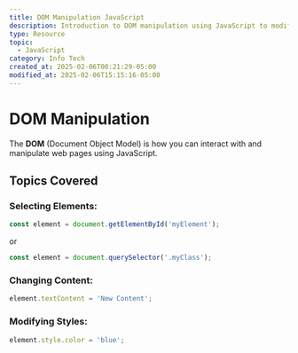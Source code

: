 ```yaml
---
title: DOM Manipulation JavaScript
description: Introduction to DOM manipulation using JavaScript to modify HTML elements dynamically.
type: Resource
topic:
  - JavaScript
category: Info Tech
created_at: 2025-02-06T00:21:29-05:00
modified_at: 2025-02-06T15:15:16-05:00
---
```


# DOM Manipulation

The **DOM** (Document Object Model) is how you can interact with and manipulate web pages using JavaScript.

## Topics Covered

 ### **Selecting Elements**:
  ```javascript
  const element = document.getElementById('myElement');
  ```
  or
  ```javascript
  const element = document.querySelector('.myClass');
  ```
### **Changing Content**:
  ```javascript
  element.textContent = 'New Content';
  ```

### **Modifying Styles**:
  ```javascript
  element.style.color = 'blue';
  ```

